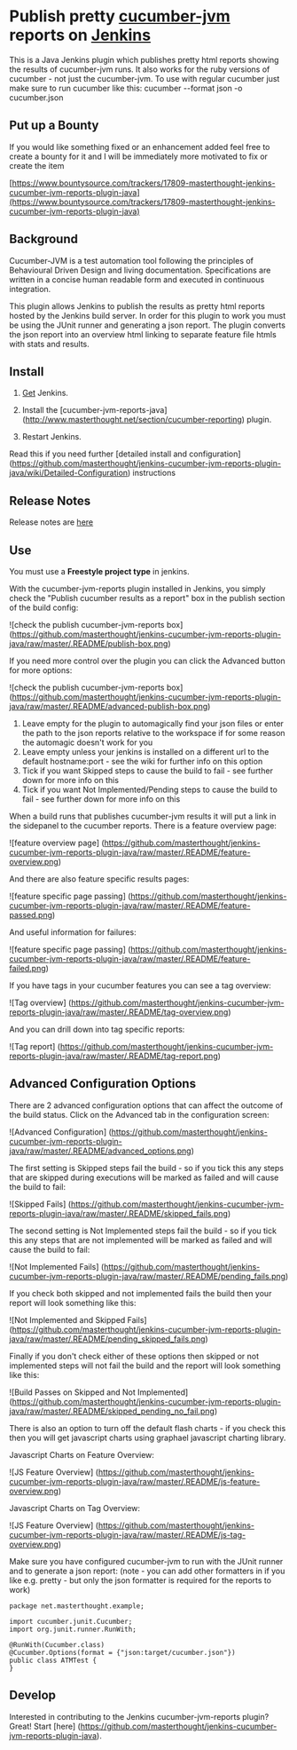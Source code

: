 # Publish pretty [cucumber-jvm](https://github.com/cucumber/cucumber-jvm) reports on [Jenkins](http://jenkins-ci.org/)
 
This is a Java Jenkins plugin which publishes pretty html reports showing the results of cucumber-jvm runs. It also works for the ruby versions of cucumber - not just the cucumber-jvm. To use with regular cucumber just make sure to run cucumber like this: cucumber --format json -o cucumber.json

## Put up a Bounty
If you would like something fixed or an enhancement added feel free to create a bounty for it and I will be immediately more motivated to fix or create the item

[https://www.bountysource.com/trackers/17809-masterthought-jenkins-cucumber-jvm-reports-plugin-java](https://www.bountysource.com/trackers/17809-masterthought-jenkins-cucumber-jvm-reports-plugin-java)

## Background

Cucumber-JVM is a test automation tool following the principles of Behavioural Driven Design and living documentation. Specifications are written in a concise human readable form and executed in continuous integration. 

This plugin allows Jenkins to publish the results as pretty html reports hosted by the Jenkins build server. In order for this plugin to work you must be using the JUnit runner and generating a json report. The plugin converts the json report into an overview html linking to separate feature file htmls with stats and results. 

## Install

1. [Get](https://jenkins-ci.org/) Jenkins.

2. Install the [cucumber-jvm-reports-java]
(http://www.masterthought.net/section/cucumber-reporting) plugin.

3. Restart Jenkins.

Read this if you need further  [detailed install and configuration]
(https://github.com/masterthought/jenkins-cucumber-jvm-reports-plugin-java/wiki/Detailed-Configuration) instructions 

## Release Notes

Release notes are [here](https://github.com/masterthought/jenkins-cucumber-jvm-reports-plugin-java/wiki/Release-Notes)

## Use
You must use a **Freestyle project type** in jenkins.

With the cucumber-jvm-reports plugin installed in Jenkins, you simply check the "Publish cucumber results as a report" box in the
publish section of the build config:

![check the publish cucumber-jvm-reports box]
(https://github.com/masterthought/jenkins-cucumber-jvm-reports-plugin-java/raw/master/.README/publish-box.png)

If you need more control over the plugin you can click the Advanced button for more options:

![check the publish cucumber-jvm-reports box]
(https://github.com/masterthought/jenkins-cucumber-jvm-reports-plugin-java/raw/master/.README/advanced-publish-box.png)

1. Leave empty for the plugin to automagically find your json files or enter the path to the json reports relative to the workspace if for some reason the automagic doesn't work for you
2. Leave empty unless your jenkins is installed on a different url to the default hostname:port - see the wiki for further info on this option
3. Tick if you want Skipped steps to cause the build to fail - see further down for more info on this
4. Tick if you want Not Implemented/Pending steps to cause the build to fail - see further down for more info on this

When a build runs that publishes cucumber-jvm results it will put a link in the sidepanel to the cucumber reports. There is a feature overview page:

![feature overview page]
(https://github.com/masterthought/jenkins-cucumber-jvm-reports-plugin-java/raw/master/.README/feature-overview.png)

And there are also feature specific results pages:

![feature specific page passing]
(https://github.com/masterthought/jenkins-cucumber-jvm-reports-plugin-java/raw/master/.README/feature-passed.png)

And useful information for failures:

![feature specific page passing]
(https://github.com/masterthought/jenkins-cucumber-jvm-reports-plugin-java/raw/master/.README/feature-failed.png)

If you have tags in your cucumber features you can see a tag overview:

![Tag overview]
(https://github.com/masterthought/jenkins-cucumber-jvm-reports-plugin-java/raw/master/.README/tag-overview.png)

And you can drill down into tag specific reports:

![Tag report]
(https://github.com/masterthought/jenkins-cucumber-jvm-reports-plugin-java/raw/master/.README/tag-report.png)

## Advanced Configuration Options

There are 2 advanced configuration options that can affect the outcome of the build status. Click on the Advanced tab in the configuration screen:

![Advanced Configuration]
(https://github.com/masterthought/jenkins-cucumber-jvm-reports-plugin-java/raw/master/.README/advanced_options.png)

The first setting is Skipped steps fail the build - so if you tick this any steps that are skipped during executions will be marked as failed and will cause the build to fail:

![Skipped Fails]
(https://github.com/masterthought/jenkins-cucumber-jvm-reports-plugin-java/raw/master/.README/skipped_fails.png)

The second setting is Not Implemented steps fail the build - so if you tick this any steps that are not implemented will be marked as failed and will cause the build to fail:

![Not Implemented Fails]
(https://github.com/masterthought/jenkins-cucumber-jvm-reports-plugin-java/raw/master/.README/pending_fails.png)

If you check both skipped and not implemented fails the build then your report will look something like this:

![Not Implemented and Skipped Fails]
(https://github.com/masterthought/jenkins-cucumber-jvm-reports-plugin-java/raw/master/.README/pending_skipped_fails.png)

Finally if you don't check either of these options then skipped or not implemented steps will not fail the build and the report will look something like this:

![Build Passes on Skipped and Not Implemented]
(https://github.com/masterthought/jenkins-cucumber-jvm-reports-plugin-java/raw/master/.README/skipped_pending_no_fail.png)

There is also an option to turn off the default flash charts - if you check this then you will get javascript charts using graphael javascript charting library.

Javascript Charts on Feature Overview:

![JS Feature Overview]
(https://github.com/masterthought/jenkins-cucumber-jvm-reports-plugin-java/raw/master/.README/js-feature-overview.png)

Javascript Charts on Tag Overview:

![JS Feature Overview]
(https://github.com/masterthought/jenkins-cucumber-jvm-reports-plugin-java/raw/master/.README/js-tag-overview.png)


Make sure you have configured cucumber-jvm to run with the JUnit runner and to generate a json report: (note - you can add other formatters in if you like e.g. pretty - but only the json formatter is required for the reports to work)

    package net.masterthought.example;

    import cucumber.junit.Cucumber;
    import org.junit.runner.RunWith;

    @RunWith(Cucumber.class)
    @Cucumber.Options(format = {"json:target/cucumber.json"})
    public class ATMTest {
    }

## Develop

Interested in contributing to the Jenkins cucumber-jvm-reports plugin?  Great!  Start [here]
(https://github.com/masterthought/jenkins-cucumber-jvm-reports-plugin-java).
